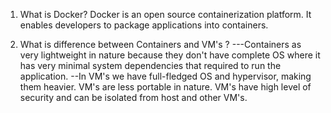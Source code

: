 1. What is Docker?
Docker is an open source containerization platform. It enables developers to package applications into containers.

2. What is difference between Containers and VM's ?
---Containers as very lightweight in nature because they don't have complete OS where it has very minimal system dependencies that required to run the application.
--In VM's we have full-fledged OS and hypervisor, making them heavier. VM's are less portable in nature. VM's have high level of security and can be isolated from host and other VM's.
 
